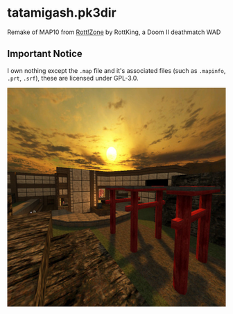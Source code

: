 # tatamigash.pk3dir
Remake of MAP10 from [Rott!Zone](https://www.doomworld.com/forum/topic/124214-rottzone-deathmatch-wad-updated-release/) by RottKing, a Doom II deathmatch WAD
## Important Notice
I own nothing except the `.map` file and it's associated files (such as `.mapinfo`, `.prt`, `.srf`), these are licensed under GPL-3.0. 

![Map Thumbnail](https://github.com/marcello505/tatamigash.pk3dir/blob/beta1/maps/tatamigash_b1.jpg)
